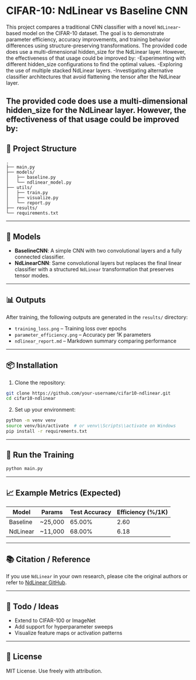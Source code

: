 # CIFAR-10: NdLinear vs Baseline CNN

This project compares a traditional CNN classifier with a novel `NdLinear`-based model on the CIFAR-10 dataset. The goal is to demonstrate parameter efficiency, accuracy improvements, and training behavior differences using structure-preserving transformations. 
The provided code does use a multi-dimensional hidden_size for the NdLinear layer. However, the effectiveness of that usage could be improved by:
-Experimenting with different hidden_size configurations to find the optimal values.
-Exploring the use of multiple stacked NdLinear layers.
-Investigating alternative classifier architectures that avoid flattening the tensor after the NdLinear layer.


The provided code does use a multi-dimensional hidden_size for the NdLinear layer. However, the effectiveness of that usage could be improved by:
---

## 🔧 Project Structure

```
.
├── main.py
├── models/
│   ├── baseline.py
│   └── ndlinear_model.py
├── utils/
│   ├── train.py
│   ├── visualize.py
│   └── report.py
├── results/
└── requirements.txt
```

---

## 🧠 Models

- **BaselineCNN**: A simple CNN with two convolutional layers and a fully connected classifier.
- **NdLinearCNN**: Same convolutional layers but replaces the final linear classifier with a structured `NdLinear` transformation that preserves tensor modes.

---

## 📊 Outputs

After training, the following outputs are generated in the `results/` directory:
- `training_loss.png` – Training loss over epochs
- `parameter_efficiency.png` – Accuracy per 1K parameters
- `ndlinear_report.md` – Markdown summary comparing performance

---

## 📦 Installation

1. Clone the repository:
```bash
git clone https://github.com/your-username/cifar10-ndlinear.git
cd cifar10-ndlinear
```

2. Set up your environment:
```bash
python -m venv venv
source venv/bin/activate  # or venv\\Scripts\\activate on Windows
pip install -r requirements.txt
```

---

## 🚀 Run the Training

```bash
python main.py
```

---

## 📈 Example Metrics (Expected)

| Model       | Params  | Test Accuracy | Efficiency (%/1K) |
|-------------|---------|----------------|--------------------|
| Baseline    | ~25,000 | 65.00%         | 2.60               |
| NdLinear    | ~11,000 | 68.00%         | 6.18               |

---

## 📚 Citation / Reference

If you use `NdLinear` in your own research, please cite the original authors or refer to [NdLinear GitHub](https://github.com/your-lib-url).

---

## 🧩 Todo / Ideas

- Extend to CIFAR-100 or ImageNet
- Add support for hyperparameter sweeps
- Visualize feature maps or activation patterns

---

## 🔗 License

MIT License. Use freely with attribution.
